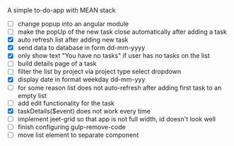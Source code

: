 A simple to-do-app with MEAN stack

- [ ] change popup into an angular module
- [ ] make the popUp of the new task close automatically after adding a task
- [x] auto refresh list after adding new task
- [x] send data to database in form dd-mm-yyyy
- [x] only show text "You have no tasks" if user has no tasks on the list
- [ ] build details page of a task
- [ ] filter the list by project via project type select dropdown
- [x] display date in format weekday dd-mm-yyy
- [ ] for some reason list does not auto-refresh after adding first task to an empty list
- [ ] add edit functionality for the task
- [x] taskDetails($event) does not work every time
- [ ] implement jeet-grid so that app is not full width, id doesn't look well 
- [ ] finish configuring gulp-remove-code
- [ ] move list element to separate component